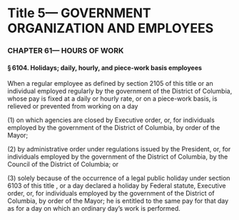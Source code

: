 
# Title 5— GOVERNMENT ORGANIZATION AND EMPLOYEES
### CHAPTER 61— HOURS OF WORK
#### § 6104. Holidays; daily, hourly, and piece-work basis employees

When a regular employee as defined by section 2105 of this title or an individual employed regularly by the government of the District of Columbia, whose pay is fixed at a daily or hourly rate, or on a piece-work basis, is relieved or prevented from working on a day

(1) on which agencies are closed by Executive order, or, for individuals employed by the government of the District of Columbia, by order of the Mayor;

(2) by administrative order under regulations issued by the President, or, for individuals employed by the government of the District of Columbia, by the Council of the District of Columbia; or

(3) solely because of the occurrence of a legal public holiday under section 6103 of this title , or a day declared a holiday by Federal statute, Executive order, or, for individuals employed by the government of the District of Columbia, by order of the Mayor; he is entitled to the same pay for that day as for a day on which an ordinary day’s work is performed.
